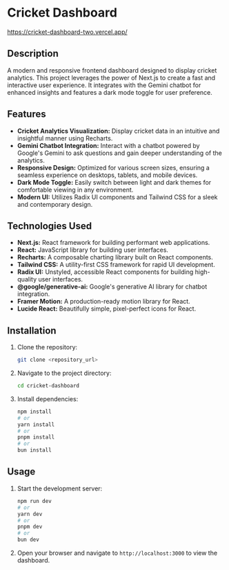 # Cricket Dashboard

https://cricket-dashboard-two.vercel.app/

## Description

A modern and responsive frontend dashboard designed to display cricket analytics. This project leverages the power of Next.js to create a fast and interactive user experience. It integrates with the Gemini chatbot for enhanced insights and features a dark mode toggle for user preference.

## Features

*   **Cricket Analytics Visualization:** Display cricket data in an intuitive and insightful manner using Recharts.
*   **Gemini Chatbot Integration:** Interact with a chatbot powered by Google's Gemini to ask questions and gain deeper understanding of the analytics.
*   **Responsive Design:**  Optimized for various screen sizes, ensuring a seamless experience on desktops, tablets, and mobile devices.
*   **Dark Mode Toggle:**  Easily switch between light and dark themes for comfortable viewing in any environment.
*   **Modern UI:** Utilizes Radix UI components and Tailwind CSS for a sleek and contemporary design.

## Technologies Used

*   **Next.js:** React framework for building performant web applications.
*   **React:** JavaScript library for building user interfaces.
*   **Recharts:**  A composable charting library built on React components.
*   **Tailwind CSS:**  A utility-first CSS framework for rapid UI development.
*   **Radix UI:**  Unstyled, accessible React components for building high-quality user interfaces.
*   **@google/generative-ai:**  Google's generative AI library for chatbot integration.
*   **Framer Motion:** A production-ready motion library for React.
*   **Lucide React:** Beautifully simple, pixel-perfect icons for React.

## Installation

1.  Clone the repository:

    ```bash
    git clone <repository_url>
    ```

2.  Navigate to the project directory:

    ```bash
    cd cricket-dashboard
    ```

3.  Install dependencies:

    ```bash
    npm install
    # or
    yarn install
    # or
    pnpm install
    # or
    bun install
    ```

## Usage

1.  Start the development server:

    ```bash
    npm run dev
    # or
    yarn dev
    # or
    pnpm dev
    # or
    bun dev
    ```

2.  Open your browser and navigate to `http://localhost:3000` to view the dashboard.
